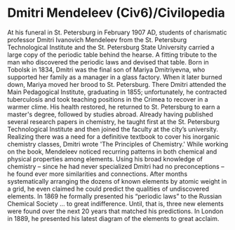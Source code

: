 # Dmitri Mendeleev (Civ6)/Civilopedia

At his funeral in St. Petersburg in February 1907 AD, students of charismatic professor Dmitri Ivanovich Mendeleev from the St. Petersburg Technological Institute and the St. Petersburg State University carried a large copy of the periodic table behind the hearse. A fitting tribute to the man who discovered the periodic laws and devised that table.
Born in Tobolsk in 1834, Dmitri was the final son of Mariya Dmitriyevna, who supported her family as a manager in a glass factory. When it later burned down, Mariya moved her brood to St. Petersburg. There Dmitri attended the Main Pedagogical Institute, graduating in 1855; unfortunately, he contracted tuberculosis and took teaching positions in the Crimea to recover in a warmer clime. His health restored, he returned to St. Petersburg to earn a master's degree, followed by studies abroad. Already having published several research papers in chemistry, he taught first at the St. Petersburg Technological Institute and then joined the faculty at the city’s university. Realizing there was a need for a definitive textbook to cover his inorganic chemistry classes, Dmitri wrote 'The Principles of Chemistry.'
While working on the book, Mendeleev noticed recurring patterns in both chemical and physical properties among elements. Using his broad knowledge of chemistry – since he had never specialized Dmitri had no preconceptions – he found ever more similarities and connections. After months systematically arranging the dozens of known elements by atomic weight in a grid, he even claimed he could predict the qualities of undiscovered elements. In 1869 he formally presented his “periodic laws” to the Russian Chemical Society … to great indifference. Until, that is, three new elements were found over the next 20 years that matched his predictions. In London in 1889, he presented his latest diagram of the elements to great acclaim.